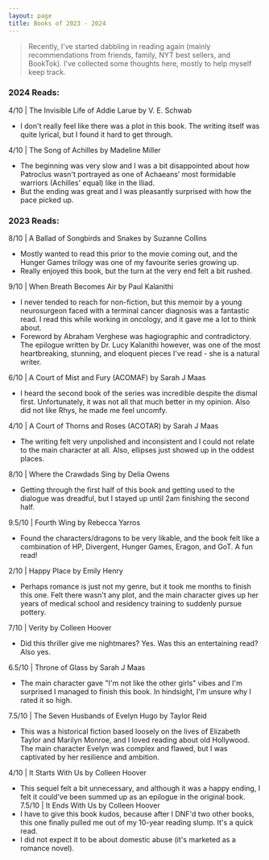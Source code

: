 ```yaml
---
layout: page
title: Books of 2023 - 2024
---
```



> Recently, I've started dabbling in reading again (mainly recommendations from friends, family, NYT best sellers, and BookTok). I've collected some thoughts here, mostly to help myself keep track.

### 2024 Reads:
4/10 | The Invisible Life of Addie Larue by V. E. Schwab
  - I don't really feel like there was a plot in this book. The writing itself was quite lyrical, but I found it hard to get through.

4/10 | The Song of Achilles by Madeline Miller
  - The beginning was very slow and I was a bit disappointed about how Patroclus wasn't portrayed as one of Achaeans’ most formidable warriors (Achilles' equal) like in the Iliad.
  - But the ending was great and I was pleasantly surprised with how the pace picked up.

### 2023 Reads:
8/10 | A Ballad of Songbirds and Snakes by Suzanne Collins 
  - Mostly wanted to read this prior to the movie coming out, and the Hunger Games trilogy was one of my favourite series growing up.
  - Really enjoyed this book, but the turn at the very end felt a bit rushed.

9/10 | When Breath Becomes Air by Paul Kalanithi
  - I never tended to reach for non-fiction, but this memoir by a young neurosurgeon faced with a terminal cancer diagnosis was a fantastic read. I read this while working in oncology, and it gave me a lot to think about.
  -  Foreword by Abraham Verghese was hagiographic and contradictory. The epilogue written by Dr. Lucy Kalanithi however, was one of the most heartbreaking, stunning, and eloquent pieces I've read - she is a natural writer.

6/10 | A Court of Mist and Fury (ACOMAF) by Sarah J Maas
  -  I heard the second book of the series was incredible despite the dismal first. Unfortunately, it was not all that much better in my opinion. Also did not like Rhys, he made me feel uncomfy.

4/10 | A Court of Thorns and Roses (ACOTAR) by Sarah J Maas
  - The writing felt very unpolished and inconsistent and I could not relate to the main character at all. Also, ellipses just showed up in the oddest places.

8/10 | Where the Crawdads Sing by Delia Owens
  - Getting through the first half of this book and getting used to the dialogue was dreadful, but I stayed up until 2am finishing the second half.

9.5/10 | Fourth Wing by Rebecca Yarros
  - Found the characters/dragons to be very likable, and the book felt like a combination of HP, Divergent, Hunger Games, Eragon, and GoT. A fun read!

2/10 | Happy Place by Emily Henry
  - Perhaps romance is just not my genre, but it took me months to finish this one. Felt there wasn't any plot, and the main character gives up her years of medical school and residency training to suddenly pursue pottery.

7/10 | Verity by Colleen Hoover
  - Did this thriller give me nightmares? Yes. Was this an entertaining read? Also yes.

6.5/10 | Throne of Glass by Sarah J Maas
  - The main character gave "I'm not like the other girls" vibes and I'm surprised I managed to finish this book. In hindsight, I'm unsure why I rated it so high.

7.5/10 | The Seven Husbands of Evelyn Hugo by Taylor Reid
   - This was a historical fiction based loosely on the lives of Elizabeth Taylor and Marilyn Monroe, and I loved reading about old Hollywood. The main character Evelyn was complex and flawed, but I was captivated by her resilience and ambition.

4/10 | It Starts With Us by Colleen Hoover
  - This sequel felt a bit unnecessary, and although it was a happy ending, I felt it could've been summed up as an epilogue in the original book.
7.5/10 | It Ends With Us by Colleen Hoover
  - I have to give this book kudos, because after I DNF'd two other books, this one finally pulled me out of my 10-year reading slump. It's a quick read.
  - I did not expect it to be about domestic abuse (it's marketed as a romance novel).

